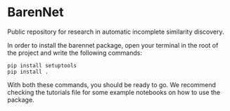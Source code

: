 # BarenNet
Public repository for research in automatic incomplete similarity discovery.

In order to install the barennet package, open your terminal in the root of the project and write the following commands:

``` 
pip install setuptools
pip install . 
```

With both these commands, you should be ready to go. We recommend checking the tutorials file for some example notebooks on how to use the package.

